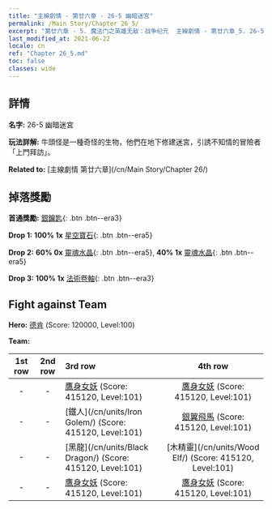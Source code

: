 ```yaml
---
title: "主線劇情 - 第廿六章 - 26-5 幽暗迷宮"
permalink: /Main Story/Chapter 26_5/
excerpt: "第廿六章 - 5. 魔法门之英雄无敌：战争纪元  主線劇情 - 第廿六章_5. 26-5 幽暗迷宮"
last_modified_at: 2021-06-22
locale: cn
ref: "Chapter 26_5.md"
toc: false
classes: wide
---
```


## 詳情

 **名字:** 26-5 幽暗迷宮

 **玩法詳解:** 牛頭怪是一種奇怪的生物，他們在地下修建迷宮，引誘不知情的冒險者「上門拜訪」。

 **Related to:** [主線劇情 第廿六章](/cn/Main Story/Chapter 26/)

## 掉落獎勵

 **首通獎勵:** [銀鑰匙](/cn/Items/con_693/){: .btn .btn--era3}

 **Drop 1:** **100% 1x** [星空寶石](/cn/Items/mat_93/){: .btn .btn--era5}

 **Drop 2:** **60% 0x** [靈魂水晶](/cn/Items/mat_87/){: .btn .btn--era5}, **40% 1x** [靈魂水晶](/cn/Items/mat_87/){: .btn .btn--era5}

 **Drop 3:** **100% 1x** [法術卷軸](/cn/Items/con_694/){: .btn .btn--era3}


## Fight against Team
 **Hero:** [德肯](/cn/heroes/Dracon/) (Score: 120000, Level:100)

 **Team:**


  | 1st row | 2nd row | 3rd row | 4th row |
  |:----:|:----:|:----|:----:|
  | - | - | [鷹身女妖](/cn/units/Harpy/) (Score: 415120, Level:101)  | [鷹身女妖](/cn/units/Harpy/) (Score: 415120, Level:101)  |
  | - | - | [鐵人](/cn/units/Iron Golem/) (Score: 415120, Level:101)  | [銀翼飛馬](/cn/units/Pegasus/) (Score: 415120, Level:101)  |
  | - | - | [黑龍](/cn/units/Black Dragon/) (Score: 415120, Level:101)  | [木精靈](/cn/units/Wood Elf/) (Score: 415120, Level:101)  |
  | - | - | [鷹身女妖](/cn/units/Harpy/) (Score: 415120, Level:101)  | [鷹身女妖](/cn/units/Harpy/) (Score: 415120, Level:101)  |


